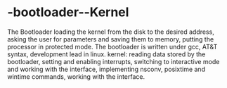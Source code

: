 # -bootloader--Kernel
The Bootloader  loading the kernel from the disk to the desired address, asking the user for parameters and saving them to memory, putting the processor in protected mode. The bootloader is written under gcc, AT&amp;T syntax, development lead in linux. kernel: reading data stored by the bootloader, setting and enabling interrupts, switching to interactive mode and working with the interface, implementing nsconv, posixtime and wintime commands, working with the interface.
